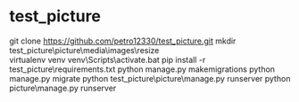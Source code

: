 # test_picture
git clone https://github.com/petro12330/test_picture.git 
mkdir test_picture\picture\media\images\resize  
virtualenv venv
venv\Scripts\activate.bat
pip install -r test_picture\requirements.txt
python manage.py makemigrations
python manage.py migrate
python test_picture\picture\manage.py runserver
python picture\manage.py runserver
